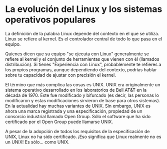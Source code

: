 # La evolución del Linux y los sistemas operativos populares

La definición de la palabra Linux depende del contexto en el que se utiliza. Linux se refiere al kernel. Es el controlador central de todo lo que pasa en el equipo.

Quienes dicen que su equipo "se ejecuta con Linux" generalmente se refiere al kernel y el conjunto de herramientas que vienen con él (llamados distribución). Si tienes "Experiencia con Linux", probablemente te refieres a los propios programas, aunque dependiendo del contexto, podrías hablar sobre tu capacidad de ajustar con precisión el kernel. 

El término que más complica las cosas es UNIX. UNIX era originalmente un sistema operativo desarrollado en los laboratorios de Bell AT&T en la década de 1970. Éste fue modificado y bifurcado (es decir, las personas lo modificaron y estas modificaciones sirvieron de base para otros sistemas). En la actualidad hay muchas variantes de UNIX. Sin embargo, UNIX es ahora una marca registrada y una especificación, propiedad de un consorcio industrial llamado Open Group. Sólo el software que ha sido certificado por el Open Group puede llamarse UNIX.

A pesar de la adopción de todos los requisitos de la especificación de UNIX, Linux no ha sido certificado. ¡Eso significa que Linux realmente no es un UNIX! Es sólo... como UNIX.